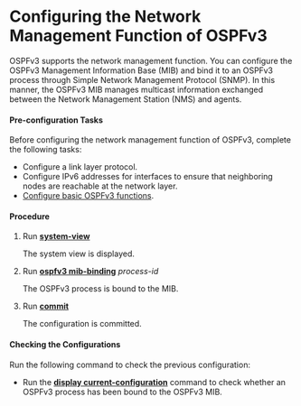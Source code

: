 Configuring the Network Management Function of OSPFv3
=====================================================

OSPFv3 supports the network management function. You can configure the OSPFv3 Management Information Base (MIB) and bind it to an OSPFv3 process through Simple Network Management Protocol (SNMP). In this manner, the OSPFv3 MIB manages multicast information exchanged between the Network Management Station (NMS) and agents.

#### Pre-configuration Tasks

Before configuring the network management function of OSPFv3, complete the following tasks:

* Configure a link layer protocol.
* Configure IPv6 addresses for interfaces to ensure that neighboring nodes are reachable at the network layer.
* [Configure basic OSPFv3 functions](dc_vrp_ospfv3_cfg_2003.html).

#### Procedure

1. Run [**system-view**](cmdqueryname=system-view)
   
   
   
   The system view is displayed.
2. Run [**ospfv3 mib-binding**](cmdqueryname=ospfv3+mib-binding) *process-id*
   
   
   
   The OSPFv3 process is bound to the MIB.
3. Run [**commit**](cmdqueryname=commit)
   
   
   
   The configuration is committed.

#### Checking the Configurations

Run the following command to check the previous configuration:

* Run the [**display current-configuration**](cmdqueryname=display+current-configuration) command to check whether an OSPFv3 process has been bound to the OSPFv3 MIB.
